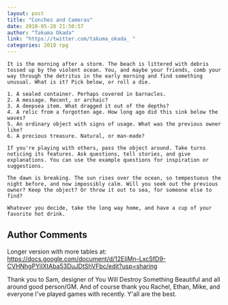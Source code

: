 ```yaml
---
layout: post
title: "Conches and Cameras"
date: 2018-05-28 21:50:57
author: "Takuma Okada"
link: "https://twitter.com/takuma_okada_ "
categories: 2018 rpg
---
```

```
It is the morning after a storm. The beach is littered with debris tossed up by the violent ocean. You, and maybe your friends, comb your way through the detritus in the early morning and find something unusual. What is it? Pick below, or roll a die.

1. A sealed container. Perhaps covered in barnacles.
2. A message. Recent, or archaic?
3. A deepsea item. What dragged it out of the depths?
4. A relic from a forgotten age. How long ago did this sink below the waves?
5. An ordinary object with signs of usage. What was the previous owner like?
6. A precious treasure. Natural, or man-made?

If you're playing with others, pass the object around. Take turns noticing its features. Ask questions, tell stories, and give explanations. You can use the example questions for inspiration or suggestions.

The dawn is breaking. The sun rises over the ocean, so tempestuous the night before, and now impossibly calm. Will you seek out the previous owner? Keep the object? Or throw it out to sea, for someone else to find?

Whatever you decide, take the long way home, and have a cup of your favorite hot drink. 
```
## Author Comments 

Longer version with more tables at: https://docs.google.com/document/d/12EliMn-LxcSfD9-CVHNhgPYiIXtAba53DuJDtShVFbc/edit?usp=sharing

Thank you to Sam, designer of You Will Destroy Something Beautiful and all around good person/GM. And of course thank you Rachel, Ethan, Mike, and everyone I've played games with recently. Y'all are the best.
